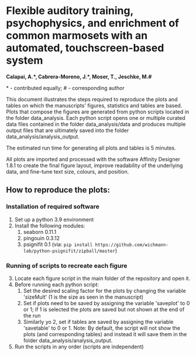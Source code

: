 # Flexible auditory training, psychophysics, and enrichment of common marmosets with an automated, touchscreen-based system

**Calapai, A.\*, Cabrera-Moreno, J.\*, Moser, T., Jeschke, M.\#**

\* - contributed equally; \# - corresponding author

This document illustrates the steps required to reproduce the plots and tables on which the manuscripts' figures, statistics and tables are based. Plots that compose the figures are generated from python scripts located in the folder data_analysis. Each python script opens one or multiple curated data files contained in the folder data_analysis/data and produces multiple output files that are ultimately saved into the folder data_analysis/analysis_output. 

The estimated run time for generating all plots and tables is 5 minutes.

All plots are imported and processed with the software Affinity Designer 1.8.1 to create the final figure layout, improve readability of the underlying data, and fine-tune text size, colours, and position.

## How to reproduce the plots:
### Installation of required software
1. Set up a python 3.9 environment
2. Install the following modules:
   1. seaborn 0.11.1 
   2. pingouin 0.3.12
   3. psignifit 0.1 (via: `pip install https://github.com/wichmann-lab/python-psignifit/zipball/master`)

### Running of scripts to recreate each figure
3. Locate each figure script in the main folder of the repository and open it.
4. Before running each python script:
   1. Set the desired scaling factor for the plots by changing the variable 'sizeMult' (1 is the size as seen in the manuscript) 
   2. Set if plots need to be saved by assigning the variable 'saveplot' to 0 or 1; if 1 is selected the plots are saved but not shown at the end of the run
   3. Similarly yo 2, set if tables are saved by assigning the variable 'savetable' to 0 or 1. 
   Note: By default, the script will not show the plots (and corresponding tables) and instead it will save them in the folder data_analysis/analysis_output.
5. Run the scripts in any order (scripts are independent)
